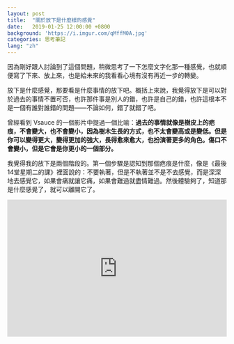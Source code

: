 ```yaml
---
layout: post
title:  "關於放下是什麼樣的感覺"
date:   2019-01-25 12:00:00 +0800
background: 'https://i.imgur.com/qMffM0A.jpg'
categories: 思考筆記
lang: "zh"
---
```


因為剛好跟人討論到了這個問題，稍微思考了一下怎麼文字化那一種感覺，也就順便寫了下來、放上來，也是給未來的我看看心境有沒有再近一步的轉變。

放下是什麼感覺，那要看是什麼事情的放下吧。概括上來說，我覺得放下是可以對於過去的事情不置可否，也許那件事是別人的錯，也許是自己的錯，也許這根本不是一個有誰對誰錯的問題——不論如何，錯了就錯了吧。

曾經看到 Vsauce 的一個影片中提過一個比喻：**過去的事情就像是樹皮上的疤痕，不會變大，也不會變小，因為樹木生長的方式，也不太會變高或是變低。但是你可以變得更大，變得更加的強大，長得愈來愈大，也扮演著更多的角色。傷口不會變小，但是它會是你更小的一個部分。**

我覺得我的放下是兩個階段的。第一個步驟是認知到那個疤痕是什麼，像是《最後14堂星期二的課》裡面說的：不要執著，但是不執著並不是不去感覺，而是深深地去感覺它，如果會痛就讓它痛，如果會難過就盡情難過。然後體驗夠了，知道那是什麼感覺了，就可以離開它了。

<iframe style="width: 100%; height: auto; min-height:315px;" src="https://www.youtube.com/embed/dvKeCcxD3rQ" frameborder="0" allow="accelerometer; autoplay; encrypted-media; gyroscope; picture-in-picture" allowfullscreen></iframe>
